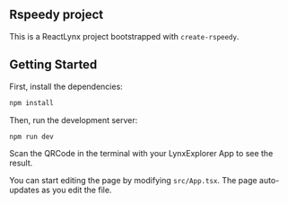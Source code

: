 ## Rspeedy project

This is a ReactLynx project bootstrapped with `create-rspeedy`.

## Getting Started

First, install the dependencies:

```bash
npm install
```

Then, run the development server:

```bash
npm run dev
```

Scan the QRCode in the terminal with your LynxExplorer App to see the result.

You can start editing the page by modifying `src/App.tsx`. The page auto-updates as you edit the file.
